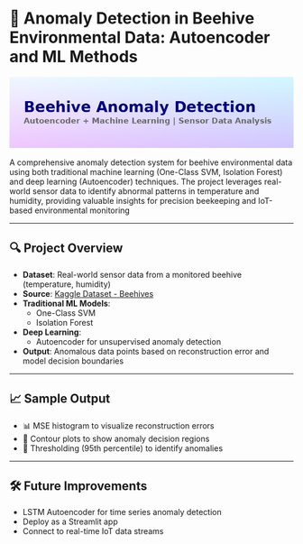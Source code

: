 # 🐝 Anomaly Detection in Beehive Environmental Data: Autoencoder and ML Methods

![Project Banner](https://raw.githubusercontent.com/snsamia/Anomaly-Detection-in-Beehive-Environmental-Data-Autoencoder-ML-Methods-/main/beehive_project_banner_fancy.png)

A comprehensive anomaly detection system for beehive environmental data using both traditional machine learning (One-Class SVM, Isolation Forest) and deep learning (Autoencoder) techniques.
The project leverages real-world sensor data to identify abnormal patterns in temperature and humidity, providing valuable insights for precision beekeeping and IoT-based environmental monitoring

---

## 🔍 Project Overview

- **Dataset**: Real-world sensor data from a monitored beehive (temperature, humidity)
- **Source**: [Kaggle Dataset - Beehives](https://www.kaggle.com/datasets/vivovinco/beehives/data)
- **Traditional ML Models**:
  - One-Class SVM
  - Isolation Forest
- **Deep Learning**:
  - Autoencoder for unsupervised anomaly detection
- **Output**: Anomalous data points based on reconstruction error and model decision boundaries

---

## 📈 Sample Output

- 📊 MSE histogram to visualize reconstruction errors  
- 🎯 Contour plots to show anomaly decision regions  
- 🧠 Thresholding (95th percentile) to identify anomalies

---

 ##  🛠️ Future Improvements
 
- LSTM Autoencoder for time series anomaly detection
- Deploy as a Streamlit app
- Connect to real-time IoT data streams



